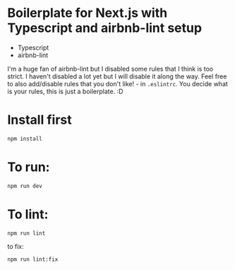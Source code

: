 # Boilerplate for Next.js with Typescript and airbnb-lint setup
- Typescript
- airbnb-lint

I'm a huge fan of airbnb-lint but I disabled some rules that I think is too strict. I haven't disabled a lot yet but I will disable it along the way.
Feel free to also add/disable rules that you don't like! - in `.eslintrc`.
You decide what is your rules, this is just a boilerplate. :D

# Install first
```bash
npm install
```
# To run: 
```bash
npm run dev
```

# To lint:
```bash
npm run lint
```
to fix:
```bash
npm run lint:fix
```